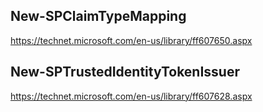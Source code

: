 ## New-SPClaimTypeMapping

https://technet.microsoft.com/en-us/library/ff607650.aspx

## New-SPTrustedIdentityTokenIssuer

https://technet.microsoft.com/en-us/library/ff607628.aspx